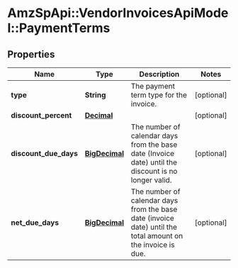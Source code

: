 # AmzSpApi::VendorInvoicesApiModel::PaymentTerms

## Properties
Name | Type | Description | Notes
------------ | ------------- | ------------- | -------------
**type** | **String** | The payment term type for the invoice. | [optional] 
**discount_percent** | [**Decimal**](Decimal.md) |  | [optional] 
**discount_due_days** | [**BigDecimal**](BigDecimal.md) | The number of calendar days from the base date (Invoice date) until the discount is no longer valid. | [optional] 
**net_due_days** | [**BigDecimal**](BigDecimal.md) | The number of calendar days from the base date (invoice date) until the total amount on the invoice is due. | [optional] 

